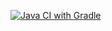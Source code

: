 [![Java CI with Gradle](https://github.com/Droboveeque/NewRepo1/actions/workflows/gradle.yml/badge.svg)](https://github.com/Droboveeque/NewRepo1/actions/workflows/gradle.yml)